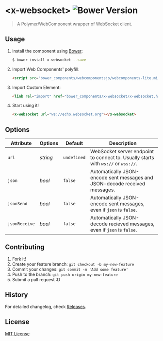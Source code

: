 # &lt;x-websocket&gt; ![Bower Version](https://badge.fury.io/bo/element-boilerplate.svg)

> A Polymer/WebComponent wrapper of WebSocket client.

<!-- ## Demo

[Check it live!](http://webcomponents.github.io/element-boilerplate) -->

## Usage

1. Install the component using [Bower](http://bower.io/):

    ```sh
    $ bower install x-websocket --save
    ```

2. Import Web Components' polyfill:

    ```html
    <script src="bower_components/webcomponentsjs/webcomponents-lite.min.js"></script>
    ```

3. Import Custom Element:

    ```html
    <link rel="import" href="bower_components/x-websocket/x-websocket.html">
    ```

4. Start using it!

    ```html
    <x-websocket url="ws://echo.websocket.org"></x-websocket>
    ```

## Options

Attribute       | Options                   | Default             | Description
---             | ---                       | ---                 | ---
`url`           | *string*                  | `undefined`         | WebSocket server endpoint to connect to. Usually starts with `ws://` or `wss://`.
`json`          | *bool*                    | `false`             | Automatically JSON-encode sent messages and JSON-decode received messages.
`jsonSend`      | *bool*                    | `false`             | Automatically JSON-encode sent messages, even if `json` is `false`.
`jsonReceive`   | *bool*                    | `false`             | Automatically JSON-decode recieved messages, even if `json` is `false`.

## Contributing

1. Fork it!
2. Create your feature branch: `git checkout -b my-new-feature`
3. Commit your changes: `git commit -m 'Add some feature'`
4. Push to the branch: `git push origin my-new-feature`
5. Submit a pull request :D

## History

For detailed changelog, check [Releases](https://github.com/elierotenberg/x-websocket/releases).

## License

[MIT License](http://opensource.org/licenses/MIT)
